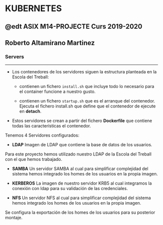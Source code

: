 # KUBERNETES
## @edt ASIX M14-PROJECTE Curs 2019-2020
## Roberto Altamirano Martinez
### Servers
----------------------------------------------------------------------

* Los contenedores de los servidores siguen la estructura planteada en la Escola del Treball: 

	* contienen un fichero  `install.sh` que incluye todo lo necesario para el container funcione a nuestro gusto.
	
	* contienen un fichero  `startup.sh` que es el arranque del contenedor. Ejecuta el fichero install.sh que define que el contenedor de ejecute en **detach**.

* Estos servidores se crean a partir del fichero **Dockerfile** que contiene todas las características el contenedor.

Tenemos 4 Servidores configurados:

* **LDAP**
Imagen de LDAP que contiene la base de datos de los usuarios.

Para este proyecto hemos utilizado nuestro LDAP de la Escola del Treball con el que hemos trabajado.

* **SAMBA**
Un servidor SAMBA al cual para simplificar complejidad del sistema hemos integrado los homes de los usuarios en la propia imagen.


* **KERBEROS**
La imagen de nuestro servidor KRB5 al cual integramos la conexión con ldap para su validación de las credenciales.

* **NFS** 
Un servidor NFS al cual para simplificar complejidad del sistema hemos integrado los homes de los usuarios en la propia imagen.

Se configura la exportación de los homes de los usuarios para su posterior montaje.
